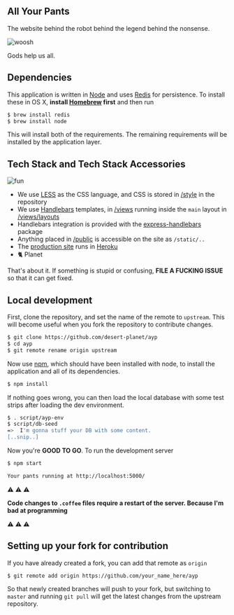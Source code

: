 ## All Your Pants

The website behind the robot behind the legend behind the nonsense.

![woosh](http://s3.amazonaws.com/ayp/ayp-1416892364734.jpg)

Gods help us all.

## Dependencies

This application is written in [Node](http://nodejs.org/) and uses [Redis](http://redis.io/) for
persistence. To install these in OS X, **install [Homebrew](http://brew.sh/) first** and then run

```sh
$ brew install redis
$ brew install node
```

This will install both of the requirements. The remaining requirements will be installed by the application layer.

## Tech Stack and Tech Stack Accessories

![fun](http://pixxx.wtf.cat/image/3F1M3J3o0h3L/fun.jpg)

  * We use [LESS](http://lesscss.org/) as the CSS language, and CSS is stored in [/style](./style) in the repository
  * We use [Handlebars](http://handlebarsjs.com/) templates, in [/views](./views) running inside the `main` layout in
  [/views/layouts](./views/layouts)
  * Handlebars integration is provided with the [express-handlebars](https://www.npmjs.org/package/express-handlebars) package
  * Anything placed in [/public](./public) is accessible on the site as `/static/..`
  * The [production site](http://ayp.wtf.cat/) runs in [Heroku](https://www.heroku.com/)
  * :cat2: Planet

That's about it. If something is stupid or confusing, **FILE A FUCKING ISSUE** so that it can get fixed.

## Local development

First, clone the repository, and set the name of the remote to `upstream`. This will become useful
when you fork the repository to contribute changes.

```sh
$ git clone https://github.com/desert-planet/ayp
$ cd ayp
$ git remote rename origin upstream
```

Now use [npm](https://www.npmjs.org/), which should have been installed with node, to install the application
and all of its dependencies.

```sh
$ npm install
```

If nothing goes wrong, you can then load the local database with some test strips after loading the
dev environment.

```sh
$ . script/ayp-env
$ script/db-seed
=>  I'm gonna stuff your DB with some content.
[..snip..]
```

Now you're **GOOD TO GO**. To run the development server

```sh
$ npm start

Your pants running at http://localhost:5000/
```

:warning: :warning: :warning:

**Code changes to `.coffee` files require a restart of the server. Because I'm bad at programming**

:warning: :warning: :warning:

## Setting up your fork for contribution

If you have already created a fork, you can add that remote as `origin`

```sh
$ git remote add origin https://github.com/your_name_here/ayp
```

So that newly created branches will push to your fork, but switching to `master` and running
`git pull` will get the latest changes from the upstream repository.
